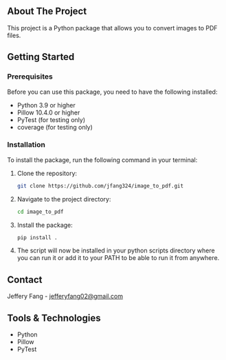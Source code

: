 ## About The Project

This project is a Python package that allows you to convert images to PDF files.

## Getting Started

### Prerequisites

Before you can use this package, you need to have the following installed:

-   Python 3.9 or higher
-   Pillow 10.4.0 or higher
-   PyTest (for testing only)
-   coverage (for testing only)

### Installation

To install the package, run the following command in your terminal:

1. Clone the repository:

    ```sh
    git clone https://github.com/jfang324/image_to_pdf.git
    ```

2. Navigate to the project directory:

    ```sh
    cd image_to_pdf
    ```

3. Install the package:

    ```sh
    pip install .
    ```

4. The script will now be installed in your python scripts directory where you can run it or add it to your PATH to be able to run it from anywhere.

## Contact

Jeffery Fang - [jefferyfang02@gmail.com](mailto:jefferyfang02@gmail.com)

## Tools & Technologies

-   Python
-   Pillow
-   PyTest
